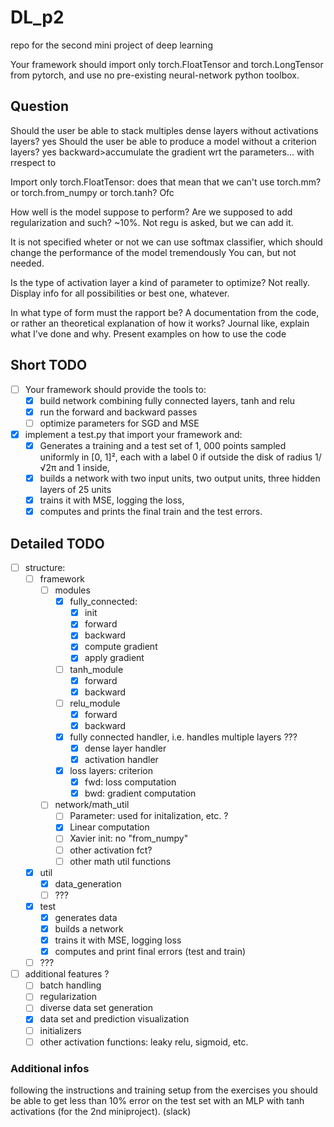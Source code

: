 # DL_p2
repo for the second mini project of deep learning

Your framework should import only torch.FloatTensor and torch.LongTensor from pytorch, and
use no pre-existing neural-network python toolbox.


## Question
Should the user be able to stack multiples dense layers without activations layers? yes
Should the user be able to produce a model without a criterion layers? yes
backward>accumulate the gradient wrt the parameters... with rrespect to


Import only torch.FloatTensor: does that mean that we can't use torch.mm? or torch.from_numpy or torch.tanh?
Ofc

How well is the model suppose to perform? Are we supposed to add regularization and such?
~10%. Not regu is asked, but we can add it.

It is not specified wheter or not we can use softmax classifier, which should change the performance of the model tremendously
You can, but not needed.

Is the type of activation layer a kind of parameter to optimize?
Not really. Display info for all possibilities or best one, whatever.

In what type of form must the rapport be? A documentation from the code, or rather an theoretical explanation of how it works?
Journal like, explain what I've done and why. Present examples on how to use the code

## Short TODO

- [ ] Your framework should provide the tools to:
    - [x] build network combining fully connected layers, tanh and relu
    - [x] run the forward and backward passes
    - [ ] optimize parameters for SGD and MSE
- [x] implement a test.py that import your framework and:
    - [x] Generates a training and a test set of 1, 000 points sampled uniformly in \[0, 1\]², each with a
label 0 if outside the disk of radius 1/√2π and 1 inside,
    - [x] builds a network with two input units, two output units, three hidden layers of 25 units
    - [x] trains it with MSE, logging the loss,
    - [x] computes and prints the final train and the test errors.

## Detailed TODO
- [ ] structure:
    - [ ] framework
        - [ ] modules
            - [x] fully_connected:
                - [x] init
                - [x] forward
                - [X] backward
                - [x] compute gradient
                - [x] apply gradient
            - [ ] tanh_module
                - [x] forward
                - [x] backward
            - [ ] relu_module
                - [x] forward
                - [x] backward
            - [x] fully connected handler, i.e. handles multiple layers ???
                - [x] dense layer handler
                - [x] activation handler
            - [x] loss layers: criterion
                - [x] fwd: loss computation
                - [x] bwd: gradient computation
        - [ ] network/math_util
            - [ ] Parameter: used for initalization, etc. ?
            - [x] Linear computation
            - [ ] Xavier init: no "from_numpy"
            - [ ] other activation fct?
            - [ ] other math util functions
    - [x] util
        - [x] data_generation
        - [ ] ???
    - [x] test
        - [x] generates data
        - [x] builds a network
        - [x] trains it with MSE, logging loss
        - [x] computes and print final errors (test and train)
    - [ ] ???
- [ ] additional features ?
    - [ ] batch handling
    - [ ] regularization
    - [ ] diverse data set generation
    - [x] data set and prediction visualization
    - [ ] initializers
    - [ ] other activation functions: leaky relu, sigmoid, etc.

### Additional infos
following the instructions and training setup from the exercises you should be able to get less than 10% error on the test set with an MLP with tanh activations (for the 2nd miniproject). (slack)
